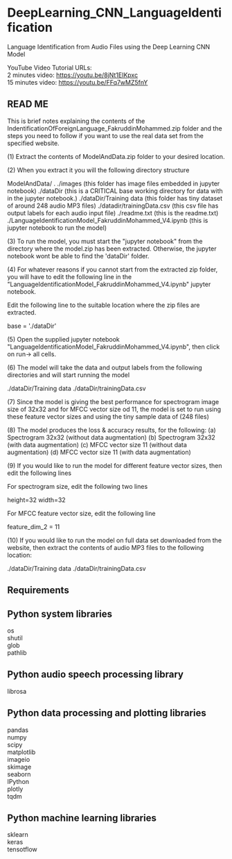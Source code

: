 # DeepLearning_CNN_LanguageIdentification

Language Identification from Audio Files using the Deep Learning CNN Model

YouTube Video Tutorial URLs: <br>
   2 minutes video: https://youtu.be/8jNt1EIKpxc <br>
   15 minutes video: https://youtu.be/FFq7wMZ5fnY <br>


READ ME
---------------

This is brief notes explaining the contents of the IndentificationOfForeignLanguage_FakruddinMohammed.zip folder and the steps you need to follow if you want to use the real data set from the specified website. 

(1) Extract the contents of ModelAndData.zip folder to your desired location.

(2) When you extract it you will the following directory structure

ModelAndData/
	.
	./images		(this folder has image files embedded in jupyter notebook)
	./dataDir 		(this is a CRITICAL base working directory for data with in the jupyter notebook.)
	./dataDir/Training data 	(this folder has tiny dataset of around 248 audio MP3 files)
	./datadir/trainingData.csv  (this csv file has output labels for each audio input file)
	./readme.txt				(this is the readme.txt)
	./LanguageIdentificationModel_FakruddinMohammed_V4.ipynb 	(this is jupyter notebook to run the model)

(3) To run the model, you must start the "jupyter notebook" from the directory where the model.zip has been extracted. Otherwise, the jupyter notebook wont be able to find the 'dataDir' folder. 

(4) For whatever reasons if you cannot start from the extracted zip folder, you will have to edit the following line in the "LanguageIdentificationModel_FakruddinMohammed_V4.ipynb" jupyter notebook. 

Edit the following line to the suitable location where the zip files are extracted.

base = './dataDir'


(5) Open the supplied jupyter notebook "LanguageIdentificationModel_FakruddinMohammed_V4.ipynb", then click on run-> all cells.

(6) The model will take the data and output labels from the following directories and will start running the model

./dataDir/Training data
./dataDir/trainingData.csv

(7) Since the model is giving the best performance for spectrogram image size of 32x32 and for MFCC vector size od 11, the model is set to run using these feature vector sizes and using the tiny sample data of (248 files)

(8) The model produces the loss & accuracy results, for the following:
	(a) Spectrogram 32x32 (without data augmentation)
	(b) Spectrogram 32x32 (with data augmentation)
	(c) MFCC vector size 11 (without data augmentation)
	(d) MFCC vector size 11 (with data augmentation)

(9) If you would like to run the model for different feature vector sizes, then edit the following lines

For spectrogram size, edit the following two lines

height=32
width=32

For MFCC feature vector size, edit the following line

feature_dim_2 = 11


(10) If you would like to run the model on full data set downloaded from the website, then extract the contents of audio MP3 files to the following location:

./dataDir/Training data
./dataDir/trainingData.csv


Requirements
--------------

Python system libraries
----------------------
os <br>
shutil <br>
glob <br>
pathlib <br>

Python audio speech processing library
------------------------------------
librosa <br>

Python data processing and plotting libraries
------------------------------------
pandas <br>
numpy <br>
scipy <br>
matplotlib <br>
imageio <br>
skimage <br>
seaborn <br>
IPython <br>
plotly <br>
tqdm <br>

Python machine learning libraries
------------------------------------
sklearn <br>
keras <br>
tensotflow <br>

